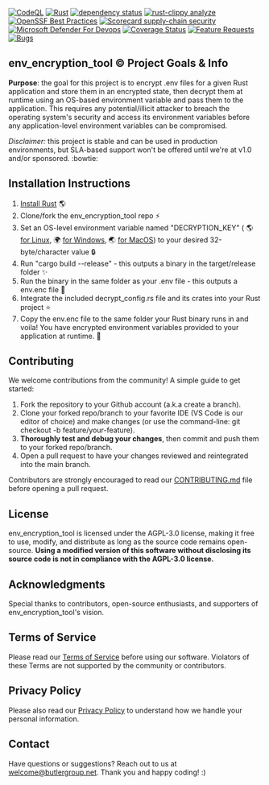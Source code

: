[![CodeQL](https://github.com/butlergroup/env_encryption_tool/actions/workflows/github-code-scanning/codeql/badge.svg)](https://github.com/butlergroup/env_encryption_tool/actions/workflows/github-code-scanning/codeql)
[![Rust](https://github.com/butlergroup/env_encryption_tool/actions/workflows/rust.yml/badge.svg)](https://github.com/butlergroup/env_encryption_tool/actions/workflows/rust.yml)
[![dependency status](https://deps.rs/repo/github/butlergroup/env_encryption_tool/status.svg)](https://deps.rs/repo/github/butlergroup/env_encryption_tool)
[![rust-clippy analyze](https://github.com/butlergroup/env_encryption_tool/actions/workflows/rust-clippy.yml/badge.svg)](https://github.com/butlergroup/env_encryption_tool/actions/workflows/rust-clippy.yml)
[![OpenSSF Best Practices](https://www.bestpractices.dev/projects/10676/badge)](https://www.bestpractices.dev/projects/10676)
[![Scorecard supply-chain security](https://github.com/butlergroup/env_encryption_tool/actions/workflows/scorecard.yml/badge.svg)](https://github.com/butlergroup/env_encryption_tool/actions/workflows/scorecard.yml)
[![Microsoft Defender For Devops](https://github.com/butlergroup/env_encryption_tool/actions/workflows/defender-for-devops.yml/badge.svg)](https://github.com/butlergroup/env_encryption_tool/actions/workflows/defender-for-devops.yml)
[![Coverage Status](https://coveralls.io/repos/github/butlergroup/env_encryption_tool/badge.svg?branch=main)](https://coveralls.io/github/butlergroup/env_encryption_tool?branch=main)
[![Feature Requests](https://img.shields.io/github/issues/butlergroup/env_encryption_tool/feature-request.svg)](https://github.com/butlergroup/env_encryption_tool/issues?q=is%3Aopen+is%3Aissue+label%3Aenhancement)
[![Bugs](https://img.shields.io/github/issues/butlergroup/env_encryption_tool/bug.svg)](https://github.com/butlergroup/env_encryption_tool/issues?utf8=✓&q=is%3Aissue+is%3Aopen+label%3Abug)

## env_encryption_tool :copyright: Project Goals & Info

**Purpose**: the goal for this project is to encrypt .env files for a given Rust application and store them in an encrypted state, then decrypt them at runtime using an OS-based environment variable and pass them to the application. This requires any potential/illicit attacker to breach the operating system's security and access its environment variables before any application-level environment variables can be compromised. 

*Disclaimer:* this project is stable and can be used in production environments, but SLA-based support won't be offered until we're at v1.0 and/or sponsored. :bowtie:

## Installation Instructions

1. [Install Rust](https://rustup.rs/) :earth_americas:
2. Clone/fork the env_encryption_tool repo :zap:
3. Set an OS-level environment variable named "DECRYPTION_KEY" ( :earth_americas: [for Linux](https://stackoverflow.com/questions/45502996/how-to-set-environment-variable-in-linux-permanently), :earth_africa: [for Windows](https://phoenixnap.com/kb/windows-set-environment-variable), :earth_asia: [for MacOS](https://stackoverflow.com/questions/65597552/how-exactly-to-set-up-and-use-environment-variables-on-a-mac)) to your desired 32-byte/character value :lock:
4. Run "cargo build --release" - this outputs a binary in the target/release folder :sparkles:
5. Run the binary in the same folder as your .env file - this outputs a env.enc file :confetti_ball:
6. Integrate the included decrypt_config.rs file and its crates into your Rust project :star:
7. Copy the env.enc file to the same folder your Rust binary runs in and voila! You have encrypted environment variables provided to your application at runtime. :tada:

## Contributing

We welcome contributions from the community! A simple guide to get started:

1. Fork the repository to your Github account (a.k.a create a branch). 
2. Clone your forked repo/branch to your favorite IDE (VS Code is our editor of choice) and make changes (or use the command-line: git checkout -b feature/your-feature).
3. **Thoroughly test and debug your changes**, then commit and push them to your forked repo/branch.
4. Open a pull request to have your changes reviewed and reintegrated into the main branch.

Contributors are strongly encouraged to read our [CONTRIBUTING.md](https://github.com/butlergroup/env_encryption_tool/blob/main/CONTRIBUTING.md) file before opening a pull request. 

## License

env_encryption_tool is licensed under the AGPL-3.0 license, making it free to use, modify, and distribute as long as the source code remains open-source. **Using a modified version of this software without disclosing its source code is not in compliance with the AGPL-3.0 license.**

## Acknowledgments

Special thanks to contributors, open-source enthusiasts, and supporters of env_encryption_tool's vision.

## Terms of Service

Please read our [Terms of Service](https://github.com/butlergroup/env_encryption_tool/blob/main/terms-of-service.md) before using our software. Violators of these Terms are not supported by the community or contributors.

## Privacy Policy

Please also read our [Privacy Policy](https://github.com/butlergroup/env_encryption_tool/blob/main/privacy-policy.md) to understand how we handle your personal information. 

## Contact

Have questions or suggestions? Reach out to us at welcome@butlergroup.net. Thank you and happy coding! :)
